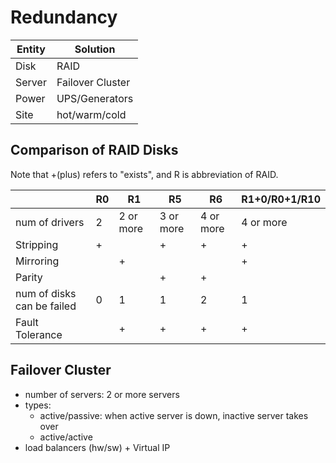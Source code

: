 # Redundancy

| Entity | Solution | 
|------- | -------- |  
| Disk | RAID | 
| Server | Failover Cluster | 
| Power | UPS/Generators | 
| Site | hot/warm/cold | 


## Comparison of RAID Disks 

Note that +(plus) refers to "exists", and R is abbreviation of RAID.


|     | R0 | R1 | R5 | R6 | R1+0/R0+1/R10 | 
|---- | -- | -- | -- | -- | ------------- | 
|num of drivers | 2 | 2 or more | 3 or more | 4 or more | 4 or more |
|Stripping | + | | + | + | + |  
|Mirroring | | + |  |  | + | 
|Parity |  | | + | + |  |
|num of disks can be failed | 0 | 1 | 1 | 2 | 1 | 
|Fault Tolerance |  | + | + | + | + |


## Failover Cluster
* number of servers: 2 or more servers
* types: 
	* active/passive: when active server is down, inactive server takes over  
	* active/active
* load balancers (hw/sw) + Virtual IP

